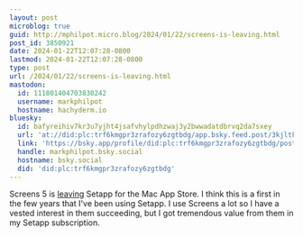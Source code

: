 ```yaml
---
layout: post
microblog: true
guid: http://mphilpot.micro.blog/2024/01/22/screens-is-leaving.html
post_id: 3850921
date: 2024-01-22T12:07:28-0800
lastmod: 2024-01-22T12:07:28-0800
type: post
url: /2024/01/22/screens-is-leaving.html
mastodon:
  id: 111801404703830242
  username: markphilpot
  hostname: hachyderm.io
bluesky:
  id: bafyreihiv7kr3u7yjht4jsafvhylpdhzwaj3y2bwwadatdbrvq2da7sxey
  url: 'at://did:plc:trf6kmgpr3zrafozy6zgtbdg/app.bsky.feed.post/3kjltkofdo42b'
  link: 'https://bsky.app/profile/did:plc:trf6kmgpr3zrafozy6zgtbdg/post/3kjltkofdo42b'
  handle: markphilpot.bsky.social
  hostname: bsky.social
  did: 'did:plc:trf6kmgpr3zrafozy6zgtbdg'
---
```

Screens 5 is [leaving](https://blog.edovia.com/index.php/2023/12/21/screens-leaving-setapp/) Setapp for the Mac App Store. I think this is a first in the few years that I've been using Setapp. I use Screens a lot so I have a vested interest in them succeeding, but I got tremendous value from them in my Setapp subscription.


